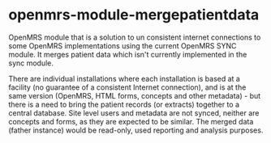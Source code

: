 
openmrs-module-mergepatientdata
===============================

OpenMRS module that is a solution to un consistent internet connections to some OpenMRS implementations using the current OpenMRS SYNC module. It merges patient data which isn't currently implemented in the sync module.

There are individual installations where each installation is based at a facility (no guarantee of a consistent Internet connection), and is at the same version (OpenMRS, HTML forms, concepts and other metadata) - but there is a need to bring the patient records (or extracts) together to a central database. Site level users and metadata are not synced, neither are concepts and forms, as they are expected to be similar. The merged data (father instance) would be read-only, used reporting and analysis purposes.